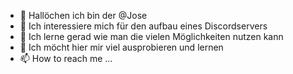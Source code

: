 - 👋 Hallöchen ich bin der @Jose
- 👀 Ich interessiere mich für den aufbau eines Discordservers 
- 🌱 Ich lerne gerad wie man die vielen Möglichkeiten nutzen kann
- 💞️ Ich möcht hier mir viel ausprobieren und lernen
- 📫 How to reach me ...

<!---
JoseAKAnixn/JoseAKAnixn is a ✨ special ✨ repository because its `README.md` (this file) appears on your GitHub profile.
You can click the Preview link to take a look at your changes.
--->

